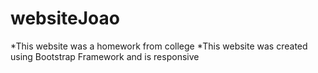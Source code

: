 # websiteJoao


*This website was a homework from college
*This website was created using Bootstrap Framework and is responsive
